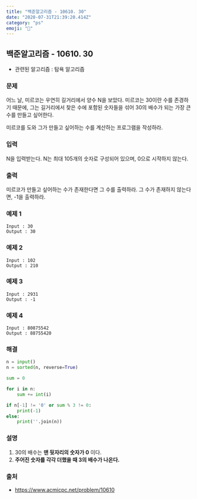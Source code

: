 ```yaml
---
title: "백준알고리즘 - 10610. 30"
date: "2020-07-31T21:39:20.414Z"
category: "ps"
emoji: "🍁"
---
```


## 백준알고리즘 - 10610. 30

- 관련된 알고리즘 : 탐욕 알고리즘

### 문제

어느 날, 미르코는 우연히 길거리에서 양수 N을 보았다. 미르코는 30이란 수를 존경하기 때문에, 그는 길거리에서 찾은 수에 포함된 숫자들을 섞어 30의 배수가 되는 가장 큰 수를 만들고 싶어한다.

미르코를 도와 그가 만들고 싶어하는 수를 계산하는 프로그램을 작성하라.

### 입력

N을 입력받는다. N는 최대 105개의 숫자로 구성되어 있으며, 0으로 시작하지 않는다.

### 출력

미르코가 만들고 싶어하는 수가 존재한다면 그 수를 출력하라. 그 수가 존재하지 않는다면, -1을 출력하라.

### 예제 1

```
Input : 30
Output : 30
```

### 예제 2

```
Input : 102
Output : 210
```

### 예제 3

```
Input : 2931
Output : -1
```

### 예제 4

```
Input : 80875542
Output : 88755420
```

### 해결 

```python
n = input()
n = sorted(n, reverse=True)

sum = 0

for i in n:
    sum += int(i)

if n[-1] != '0' or sum % 3 != 0:
    print(-1)
else:
    print(''.join(n))
```

### 설명

1. 30의 배수는 **맨 뒷자리의 숫자가 0** 이다. 
2. **주어진 숫자를 각각 더했을 때 3의 배수가 나온다.**

### 출처

- https://www.acmicpc.net/problem/10610
